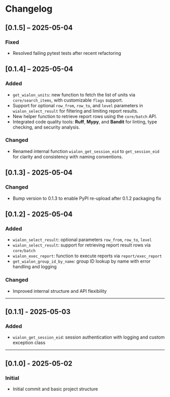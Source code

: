 # Changelog

## [0.1.5] – 2025-05-04

### Fixed
- Resolved failing pytest tests after recent refactoring

## [0.1.4] – 2025-05-04

### Added
- `get_wialon_units`: new function to fetch the list of units via `core/search_items`, with customizable `flags` support.
- Support for optional `row_from`, `row_to`, and `level` parameters in `wialon_select_result` for filtering and limiting report results.
- New helper function to retrieve report rows using the `core/batch` API.
- Integrated code quality tools: **Ruff**, **Mypy**, and **Bandit** for linting, type checking, and security analysis.

### Changed
- Renamed internal function `wialon_get_session_eid` to `get_session_eid` for clarity and consistency with naming conventions.


## [0.1.3] - 2025-05-04

### Changed
- Bump version to 0.1.3 to enable PyPI re-upload after 0.1.2 packaging fix

## [0.1.2] - 2025-05-04

### Added
- `wialon_select_result`: optional parameters `row_from`, `row_to`, `level`
- `wialon_select_result`: support for retrieving report result rows via `core/batch`
- `wialon_exec_report`: function to execute reports via `report/exec_report`
- `get_wialon_group_id_by_name`: group ID lookup by name with error handling and logging

### Changed
- Improved internal structure and API flexibility

---

## [0.1.1] - 2025-05-03

### Added
- `wialon_get_session_eid`: session authentication with logging and custom exception class

---

## [0.1.0] - 2025-05-02

### Initial
- Initial commit and basic project structure

